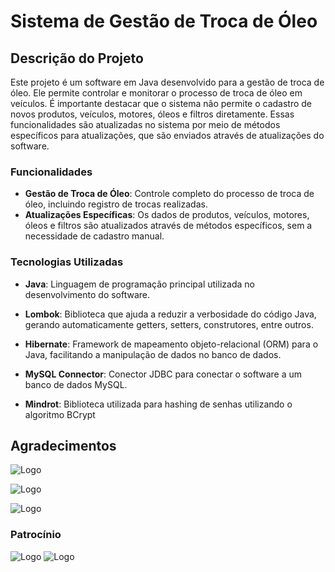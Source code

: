 # Sistema de Gestão de Troca de Óleo

## Descrição do Projeto

Este projeto é um software em Java desenvolvido para a gestão de troca de óleo. Ele permite controlar e monitorar o processo de troca de óleo em veículos. É importante destacar que o sistema não permite o cadastro de novos produtos, veículos, motores, óleos e filtros diretamente. Essas funcionalidades são atualizadas no sistema por meio de métodos específicos para atualizações, que são enviados através de atualizações do software.

### Funcionalidades
- **Gestão de Troca de Óleo**: Controle completo do processo de troca de óleo, incluindo registro de trocas realizadas.
- **Atualizações Específicas**: Os dados de produtos, veículos, motores, óleos e filtros são atualizados através de métodos específicos, sem a necessidade de cadastro manual.
### Tecnologias Utilizadas
- **Java**: Linguagem de programação principal utilizada no desenvolvimento do software.

- **Lombok**: Biblioteca que ajuda a reduzir a verbosidade do código Java, gerando automaticamente getters, setters, construtores, entre outros.

- **Hibernate**: Framework de mapeamento objeto-relacional (ORM) para o Java, facilitando a manipulação de dados no banco de dados.

- **MySQL Connector**: Conector JDBC para conectar o software a um banco de dados MySQL.
- **Mindrot**: Biblioteca utilizada para hashing de senhas utilizando o algoritmo BCrypt

## Agradecimentos
![Logo](https://fael.edu.br/upload/noticias/topo/senna-01-26-09-19-103836.png)

![Logo](https://media.licdn.com/dms/image/C4D16AQFqHIEt-V7wqA/profile-displaybackgroundimage-shrink_350_1400/0/1664287777044?e=1723075200&v=beta&t=hEC-7MJgG3PM4LFpHXeiLtYGM3dah8cuW3p4QEw4v6k)

![Logo](https://www.cnnbrasil.com.br/wp-content/uploads/sites/12/2022/06/A480-Lufthansa.jpg?w=1220&h=674&crop=1)

### Patrocínio 

![Logo](https://cdn.motor1.com/images/mgl/zOg34/s3/logo-peugeot-2021.jpg)
![Logo](https://galeria.gvonibus.com.br/album/356/viacao-garcia/)
